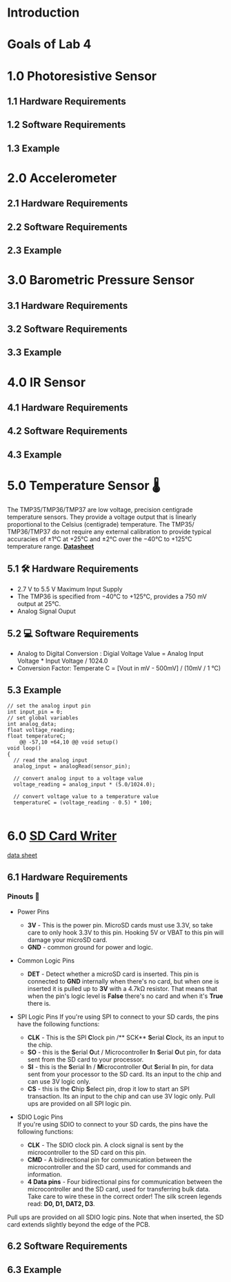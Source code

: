 # Introduction 

# Goals of Lab 4

# 1.0 Photoresistive Sensor

## 1.1 Hardware Requirements

## 1.2 Software Requirements

## 1.3 Example

# 2.0 Accelerometer

## 2.1 Hardware Requirements

## 2.2 Software Requirements

## 2.3 Example

# 3.0 Barometric Pressure Sensor

## 3.1 Hardware Requirements

## 3.2 Software Requirements

## 3.3 Example

# 4.0 IR Sensor

## 4.1 Hardware Requirements

## 4.2 Software Requirements

## 4.3 Example

# 5.0 Temperature Sensor 🌡️
The TMP35/TMP36/TMP37 are low voltage, precision centigrade temperature sensors. They provide a voltage output that is linearly proportional to the Celsius (centigrade) temperature. The TMP35/ TMP36/TMP37 do not require any external calibration to provide typical accuracies of ±1°C at +25°C and ±2°C over the −40°C to +125°C temperature range. **[Datasheet](https://cdn-learn.adafruit.com/assets/assets/000/010/131/original/TMP35_36_37.pdf)**

## 5.1 🛠️ Hardware Requirements
- 2.7 V to 5.5 V Maximum Input Supply 
- The TMP36 is specified from −40°C to +125°C, provides a 750 mV output at 25°C. 
- Analog Signal Ouput 

## 5.2 💻 Software Requirements
- Analog to Digital Conversion : Digial Voltage Value = Analog Input Voltage * Input Voltage / 1024.0  
- Conversion Factor: Temperate C = [Vout in mV - 500mV] / (10mV / 1 °C)

## 5.3 Example

```
// set the analog input pin
int input_pin = 0;
// set global variables 
int analog_data;
float voltage_reading;
float temperatureC; 
	@@ -57,10 +64,10 @@ void setup()
void loop()
{
  // read the analog input
  analog_input = analogRead(sensor_pin);
  
  // convert analog input to a voltage value
  voltage_reading = analog_input * (5.0/1024.0); 
  
  // convert voltage value to a temperature value
  temperatureC = (voltage_reading - 0.5) * 100; 
  
``` 

   
# 6.0 [SD Card Writer](https://www.digikey.ca/en/products/detail/4682/1528-4682-ND/12822319?itemSeq=377815692)
[data sheet](https://cdn-learn.adafruit.com/downloads/pdf/adafruit-microsd-spi-sdio.pdf)  

## 6.1 Hardware Requirements
### Pinouts 📌
  -  Power Pins
      - **3V** - This is the power pin. MicroSD cards must use 3.3V, so take care to only hook 3.3V to this pin. Hooking 5V or VBAT to this pin will damage your microSD card.
     - **GND** - common ground for power and logic.
  - Common Logic Pins
    - **DET** - Detect whether a microSD card is inserted. This pin is connected to **GND** internally when there's no card, but when one is inserted it is pulled up to **3V** with a 4.7kΩ resistor. That means that when the pin's logic level is **False** there's no card and when it's **True** there is.
   - SPI Logic Pins
     If you're using SPI to connect to your SD cards, the pins have the following functions:
      - **CLK** - This is the SPI **C**lock pin /** SCK** **S**erial **C**lock, its an input to the chip.
      - **SO** - this is the **S**erial **O**ut / Microcontroller **I**n **S**erial **O**ut pin, for data sent from the SD card to your processor.
       - **SI** - this is the **S**erial **I**n / **M**icrocontroller **O**ut **S**erial **I**n pin, for data sent from your processor to the SD card. Its an input to the chip and can use 3V logic only.
      - **CS** - this is the **C**hip **S**elect pin, drop it low to start an SPI transaction. Its an input to the chip and can use 3V logic only.
Pull ups are provided on all SPI logic pin.

- SDIO Logic Pins     
If you're using SDIO to connect to your SD cards, the pins have the following functions:      
    - **CLK** - The SDIO clock pin. A clock signal is sent by the microcontroller to the SD card on this pin.   
    - **CMD**  - A bidirectional pin for communication between the microcontroller and the SD card, used for commands and information.   
    - **4 Data pins**  - Four bidirectional pins for communication between the microcontroller and the SD card, used for transferring bulk data. Take care to wire these in the correct order! The silk screen legends read: **D0, D1, DAT2, D3**. 

Pull ups are provided on all SDIO logic pins.
Note that when inserted, the SD card extends slightly beyond the edge of the PCB. 

## 6.2 Software Requirements

## 6.3 Example

